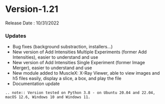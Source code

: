 # Version-1.21

Release Date : 10/31/2022

### Updates

- Bug fixes (background substraction, installers...)
- New version of Add Intensities Multiple Experiments (former Add Intensities), easier to understand and use
- New version of Add Intensities Single Experiment (former Image Merger), easier to understand and use
- New module added to MuscleX: X-Ray Viewer, able to view images and h5 files easily, display a slice, a box, and play the file
- Documentation update

```eval_rst
.. note:: Version tested on Python 3.8 - on Ubuntu 20.04 and 22.04, macOS 12.6, Windows 10 and Windows 11.
```
